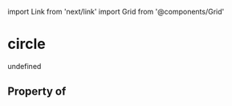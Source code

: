 import Link from 'next/link'
import Grid from '@components/Grid'

# circle

undefined

## Property of



